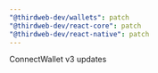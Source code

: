 ```yaml
---
"@thirdweb-dev/wallets": patch
"@thirdweb-dev/react-core": patch
"@thirdweb-dev/react-native": patch
---
```


ConnectWallet v3 updates
